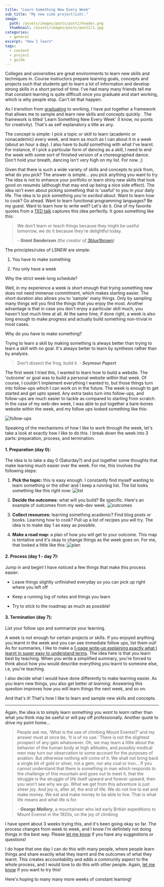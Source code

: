 ```yaml
---
title: "Learn Something New Every Week"
sub_title: "My new side project(ish)."
image: 
  path: /assets/images/posts/post2/header.png
  thumbnail: /assets/images/posts/post2/1.jpg
categories:
  - general
excerpt: "How I learn"
tags:
  - content
  - project
  - guide
---
```


Colleges and universities are great environments to learn new skills and techniques in. Course instructors prepare learning goals, concepts and projects such that students get to learn a lot of information and develop strong skills in a short period of time. I've had many many friends tell me that constant learning is quite difficult once you graduate and start working, which is why people stop. Can't let that happen. 

As I transition from [graduating](https://parthsaraswat.github.io/general/2020/05/30/saying.html) to working, I have put together a framework that allows me to sample and learn new skills and concepts quickly . The framework is titled 'Learn Something New Every Week' (I know, no points for creativity). That's as self explanatory a title as any.

The concept is simple: I pick a topic or skill to learn (academic or nonacademic) every week, and learn as much as I can about it in a week (about an hour a day). I also have to *build* something with what I've learnt. For instance, if I pick a particular form of dancing as a skill, I need to end the week with some sort of finished version of a choreographed dance. Don't hold your breath, dancing isn't very high on my list. For now. ;)

Given that there is such a wide variety of skills and concepts to pick from, what do you pick? The answer is simple... you pick anything you want to try. The idea is not to enhance your portfolio or learn shiny new skills that look good on resumés (although that may end up being a nice side effect). The idea isn't even about picking something that is 'useful' to you in your daily life. The idea is to pick something *you're excited about*. Want to learn how to cook? Go ahead. Want to learn functional programming languages? Be my guest. Want to learn how to write well? Let's do it. One of my favorite quotes from a [TED talk](https://www.youtube.com/watch?v=s_L-fp8gDzY) captures this idea perfectly. It goes something like this:

> We don't learn or teach things because they might be useful tomorrow, we do it because they're delightful today.
>
> *- **Grant Sanderson** (the creator of [3blue1brown](https://www.3blue1brown.com))*

The principles/rules of LSNEW are simple:

1. You have to make something

2. You only have a week

Why the strict week-long schedule?

Well, in my experience a week is short enough that trying something new does not need immense commitment, which makes starting easier. The short duration also allows you to 'sample' many things. Only by sampling many things will you find the things that you enjoy the most. Another advantage is that in case you don't enjoy a particular skill much, you haven't lost much time at all. At the same time, if done right, a week is also long enough to make progress and actually build something non-trivial in most cases. 

Why do you have to make something?

Trying to learn a skill by making something is always better than trying to learn a skill with no goal. It's always better to learn by synthesis rather than by analysis. 

> Don't dissect the frog, build it.
> *- **Seymour Papert***

The first week I tried this, I wanted to learn how to build a website. The 'outcome' or goal was to build a personal website within that week. Of course, I couldn't implement everything I wanted to, but those things turn into follow-ups which I can work on in the future. The week is enough to get started and get upto speed. Any extra tasks turn into follow-ups, and follow-ups are much easier to tackle as compared to starting from scratch. In the case of my web-dev week, I was able to put together a bare-bones website within the week, and my follow ups looked something like this:

![follow-ups](/assets/images/posts/post2/followups.png)

Speaking of the mechanisms of how I like to work through the week, let's take a look at exactly how I like to do this. I break down the week into 3 parts: preparation, process, and termination. 

#### 1. Preparation (day 0):

The idea is to take a day 0 (Saturday?) and put together some thoughts that make learning much easier over the week. For me, this involves the following steps:

1. **Pick the topic:** this is easy enough. I constantly find myself wanting to learn something or the other and I keep a running list. The list looks something like this right now: ![list](/assets/images/posts/post2/list.png)



2. **Decide the outcomes:** what will you build? Be specific. Here's an example of outcomes from my web-dev week. ![outcomes](/assets/images/posts/post2/outcomes.png)



3. **Collect resources:** learning something academic? Find blog posts or books. Learning how to cook? Pull up a list of recipes you will try. The idea is to make day 1 as easy as possible.

4. **Make a road map:** a plan of how you will get to your outcome. This map is tentative and it's okay to change things as the week goes on. For me, that looked a little like this: ![plan](/assets/images/posts/post2/plan.png)



#### 2. Process (day 1 - day 7):

Jump in and begin! I have noticed a few things that make this process easier:

- Leave things slightly unfinished everyday so you can pick up right where you left off

- Keep a running log of notes and things you learn

- Try to stick to the roadmap as much as possible!

#### 3. Termination (day 7):

List your follow ups and summarize your learning. 

A week is not enough for certain projects or skills. If you enjoyed anything you learnt in the week and you can see immediate follow ups, list them out! As for summaries, I like to make a [1-page write-up explaining exactly what I learnt in super easy to understand terms](https://fs.blog/2012/04/feynman-technique/). The idea here is that you learn best by teaching. When you write a simplified summary, you're forced to think about how you would describe everything you learnt to someone else, i.e, you're teaching.

I also decide what I would have done differently to make learning easier. As you learn new things, you also get better *at learning*. Answering this question improves how you will learn things the next week, and so on.

And that's it! That's how I like to learn and sample new skills and concepts.

---

Again, the idea is to simply learn something you *want to learn* rather than what you think may be useful or will pay off professionally. Another quote to drive my point home... 

>  People ask me, ‘What is the use of climbing Mount Everest?’ and my answer must at once be, ‘It is of no use.' There is not the slightest prospect of any gain whatsoever. Oh, we may learn a little about the behavior of the human body at high altitudes, and possibly medical men may turn our observation to some account for the purposes of aviation. But otherwise nothing will come of it. We shall not bring back a single bit of gold or silver, not a gem, nor any coal or iron… If you cannot understand that there is something in man which responds to the challenge of this mountain and goes out to meet it, that the struggle is the struggle of life itself upward and forever upward, then you won’t see why we go. What we get from this adventure is just sheer joy. And joy is, after all, the end of life. We do not live to eat and make money. We eat and make money to be able to live. That is what life means and what life is for.
>
>  *- **George Mallory***, a mountaineer who led early British expeditions to Mount Everest in the 1920s, on the joy of climbing

I have spent about 3 weeks trying this, and it's been going okay so far. The process changes from week to week, and I know I'm definitely not doing things in the best way. Please [let me know](mailto:parthswat@gmail.com) if you have any suggestions or questions!

I do hope that one day I can do this with many people, where people learn things and share exactly what they learnt and the outcomes of what they learnt. This creates accountability and adds a community aspect to the whole process, and I would love to do this with other people. Again, [let me know](mailto:parthswat@gmail.com) if you want to try this!

Here's hoping to many many more weeks of constant learning!